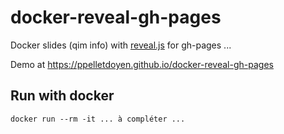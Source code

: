 # docker-reveal-gh-pages
Docker slides (qim info) with [reveal.js](https://github.com/hakimel/reveal.js) for gh-pages ...

Demo at https://ppelletdoyen.github.io/docker-reveal-gh-pages

## Run with docker

```
docker run --rm -it ... à compléter ...
```
